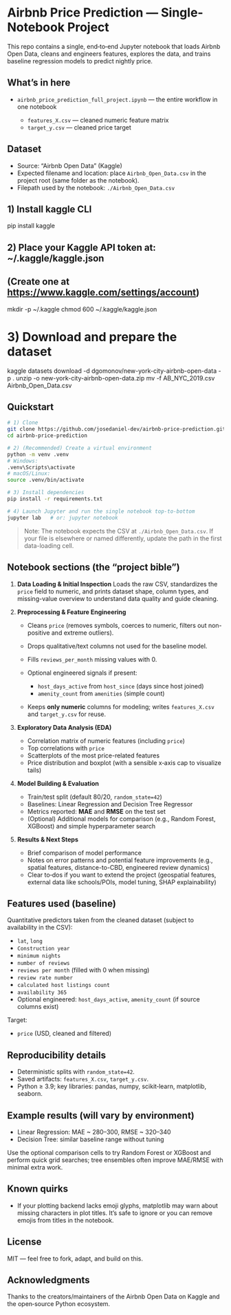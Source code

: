 # Airbnb Price Prediction — Single-Notebook Project

This repo contains a single, end‑to‑end Jupyter notebook that loads Airbnb Open Data, cleans and engineers features, explores the data, and trains baseline regression models to predict nightly price.

## What’s in here

* `airbnb_price_prediction_full_project.ipynb` — the entire workflow in one notebook

  * `features_X.csv` — cleaned numeric feature matrix
  * `target_y.csv` — cleaned price target

## Dataset

* Source: “Airbnb Open Data” (Kaggle)
* Expected filename and location: place `Airbnb_Open_Data.csv` in the project root (same folder as the notebook).
* Filepath used by the notebook: `./Airbnb_Open_Data.csv`

## 1) Install kaggle CLI
pip install kaggle

## 2) Place your Kaggle API token at: ~/.kaggle/kaggle.json
##    (Create one at https://www.kaggle.com/settings/account)
mkdir -p ~/.kaggle
chmod 600 ~/.kaggle/kaggle.json

# 3) Download and prepare the dataset
kaggle datasets download -d dgomonov/new-york-city-airbnb-open-data -p .
unzip -o new-york-city-airbnb-open-data.zip
mv -f AB_NYC_2019.csv Airbnb_Open_Data.csv


## Quickstart

```bash
# 1) Clone
git clone https://github.com/josedaniel-dev/airbnb-price-prediction.git
cd airbnb-price-prediction

# 2) (Recommended) Create a virtual environment
python -m venv .venv
# Windows:
.venv\Scripts\activate
# macOS/Linux:
source .venv/bin/activate

# 3) Install dependencies
pip install -r requirements.txt

# 4) Launch Jupyter and run the single notebook top-to-bottom
jupyter lab   # or: jupyter notebook
```

> Note: The notebook expects the CSV at `./Airbnb_Open_Data.csv`. If your file is elsewhere or named differently, update the path in the first data-loading cell.

## Notebook sections (the “project bible”)

1. **Data Loading & Initial Inspection**
   Loads the raw CSV, standardizes the `price` field to numeric, and prints dataset shape, column types, and missing-value overview to understand data quality and guide cleaning.

2. **Preprocessing & Feature Engineering**

   * Cleans `price` (removes symbols, coerces to numeric, filters out non-positive and extreme outliers).
   * Drops qualitative/text columns not used for the baseline model.
   * Fills `reviews_per_month` missing values with 0.
   * Optional engineered signals if present:

     * `host_days_active` from `host_since` (days since host joined)
     * `amenity_count` from `amenities` (simple count)
   * Keeps **only numeric** columns for modeling; writes `features_X.csv` and `target_y.csv` for reuse.

3. **Exploratory Data Analysis (EDA)**

   * Correlation matrix of numeric features (including `price`)
   * Top correlations with `price`
   * Scatterplots of the most price-related features
   * Price distribution and boxplot (with a sensible x‑axis cap to visualize tails)

4. **Model Building & Evaluation**

   * Train/test split (default 80/20, `random_state=42`)
   * Baselines: Linear Regression and Decision Tree Regressor
   * Metrics reported: **MAE** and **RMSE** on the test set
   * (Optional) Additional models for comparison (e.g., Random Forest, XGBoost) and simple hyperparameter search

5. **Results & Next Steps**

   * Brief comparison of model performance
   * Notes on error patterns and potential feature improvements (e.g., spatial features, distance-to-CBD, engineered review dynamics)
   * Clear to‑dos if you want to extend the project (geospatial features, external data like schools/POIs, model tuning, SHAP explainability)

## Features used (baseline)

Quantitative predictors taken from the cleaned dataset (subject to availability in the CSV):

* `lat`, `long`
* `Construction year`
* `minimum nights`
* `number of reviews`
* `reviews per month` (filled with 0 when missing)
* `review rate number`
* `calculated host listings count`
* `availability 365`
* Optional engineered: `host_days_active`, `amenity_count` (if source columns exist)

Target:

* `price` (USD, cleaned and filtered)

## Reproducibility details

* Deterministic splits with `random_state=42`.
* Saved artifacts: `features_X.csv`, `target_y.csv`.
* Python ≥ 3.9; key libraries: pandas, numpy, scikit‑learn, matplotlib, seaborn.

## Example results (will vary by environment)

* Linear Regression: MAE \~ 280–300, RMSE \~ 320–340
* Decision Tree: similar baseline range without tuning

Use the optional comparison cells to try Random Forest or XGBoost and perform quick grid searches; tree ensembles often improve MAE/RMSE with minimal extra work.

## Known quirks

* If your plotting backend lacks emoji glyphs, matplotlib may warn about missing characters in plot titles. It’s safe to ignore or you can remove emojis from titles in the notebook.

## License

MIT — feel free to fork, adapt, and build on this.

## Acknowledgments

Thanks to the creators/maintainers of the Airbnb Open Data on Kaggle and the open‑source Python ecosystem.
